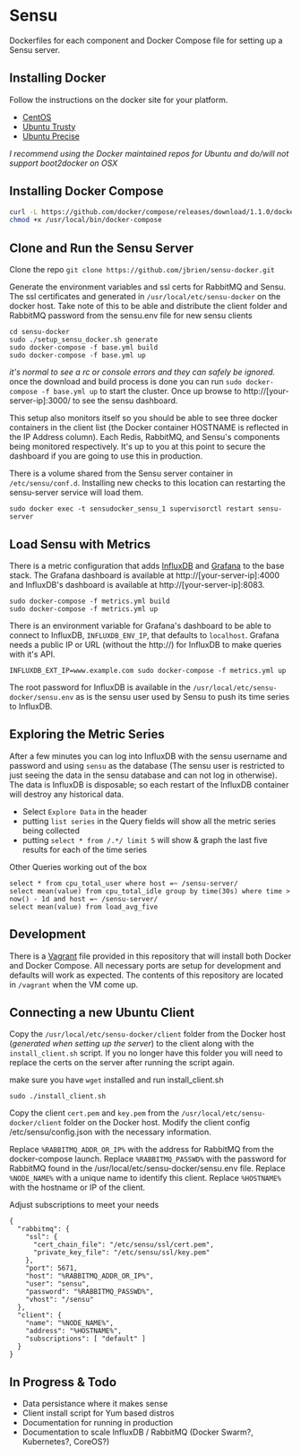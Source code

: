Sensu
============

Dockerfiles for each component and Docker Compose file for setting up a Sensu server.

Installing Docker
-----------------
Follow the instructions on the docker site for your platform.
* [CentOS](https://docs.docker.com/installation/centos/)
* [Ubuntu Trusty](https://docs.docker.com/installation/ubuntulinux/#docker-maintained-package-installation)
* [Ubuntu Precise](https://docs.docker.com/installation/ubuntulinux/#ubuntu-precise-1204-lts-64-bit)

_I recommend using the Docker maintained repos for Ubuntu and do/will not support boot2docker on OSX_

Installing Docker Compose
-------------------------

```bash
curl -L https://github.com/docker/compose/releases/download/1.1.0/docker-compose-`uname -s`-`uname -m` > /usr/local/bin/docker-compose
chmod +x /usr/local/bin/docker-compose
```

Clone and Run the Sensu Server
------------------------------

Clone the repo ```git clone https://github.com/jbrien/sensu-docker.git```

Generate the environment variables and ssl certs for RabbitMQ and Sensu. The ssl certificates and generated in `/usr/local/etc/sensu-docker` on the docker host. Take note of this to be able and distribute the client folder and RabbitMQ password from the sensu.env file for new sensu clients

```
cd sensu-docker
sudo ./setup_sensu_docker.sh generate
sudo docker-compose -f base.yml build
sudo docker-compose -f base.yml up
```

_it's normal to see a rc or console errors and they can safely be ignored._ once the download and build process is done you can run `sudo docker-compose -f base.yml up` to start the cluster. Once up browse to http://[your-server-ip]:3000/ to see the sensu dashboard.

This setup also monitors itself so you should be able to see three docker containers in the client list (the Docker container HOSTNAME is reflected in the IP Address column). Each Redis, RabbitMQ, and Sensu's components being monitored respectively. It's up to you at this point to secure the dashboard if you are going to use this in production.

There is a volume shared from the Sensu server container in `/etc/sensu/conf.d`. Installing new checks to this location can restarting the sensu-server service will load them.

`sudo docker exec -t sensudocker_sensu_1 supervisorctl restart sensu-server`

Load Sensu with Metrics
-----------------------

There is a metric configuration that adds [InfluxDB](http://influxdb.com) and [Grafana](http://www.grafana.org) to the base stack. The Grafana dashboard is available at http://[your-server-ip]:4000 and InfluxDB's dashboard is available at http://[your-server-ip]:8083.

```
sudo docker-compose -f metrics.yml build
sudo docker-compose -f metrics.yml up
```

There is an environment variable for Grafana's dashboard to be able to connect to InfluxDB, `INFLUXDB_ENV_IP`, that defaults to `localhost`. Grafana needs a public IP or URL (without the http://) for InfluxDB to make queries with it's API.

```
INFLUXDB_EXT_IP=www.example.com sudo docker-compose -f metrics.yml up
```

The root password for InfluxDB is available in the `/usr/local/etc/sensu-docker/sensu.env` as is the sensu user used by Sensu to push its time series to InfluxDB.

Exploring the Metric Series
---------------------------

After a few minutes you can log into InfluxDB with the sensu username and password and using `sensu` as the database (The sensu user is restricted to just seeing the data in the sensu database and can not log in otherwise). The data is InfluxDB is disposable; so each restart of the InfluxDB container will destroy any historical data.

* Select `Explore Data` in the header
* putting `list series` in the Query fields will show all the metric series being collected
* putting `select * from /.*/ limit 5` will show & graph the last five results for each of the time series

Other Queries working out of the box

```
select * from cpu_total_user where host =~ /sensu-server/
select mean(value) from cpu_total_idle group by time(30s) where time > now() - 1d and host =~ /sensu-server/
select mean(value) from load_avg_five
```

Development
-----------

There is a [Vagrant](http://vagrantup.com) file provided in this repository that will install both Docker and Docker Compose. All necessary ports are setup for development and defaults will work as expected. The contents of this repository are located in `/vagrant` when the VM come up.

Connecting a new Ubuntu Client
-----------------------

Copy the `/usr/local/etc/sensu-docker/client` folder from the Docker host (_generated when setting up the server_) to the client along with the `install_client.sh` script. If you no longer have this folder you will need to replace the certs on the server after running the script again.

make sure you have `wget` installed and run install_client.sh

```
sudo ./install_client.sh
```
Copy the client `cert.pem` and `key.pem` from the `/usr/local/etc/sensu-docker/client` folder on the Docker host.
Modify the client config /etc/sensu/config.json with the necessary information.

Replace `%RABBITMQ_ADDR_OR_IP%` with the address for RabbitMQ from the docker-compose launch.
Replace `%RABBITMQ_PASSWD%` with the password for RabbitMQ found in the /usr/local/etc/sensu-docker/sensu.env file.
Replace `%NODE_NAME%` with a unique name to identify this client.
Replace `%HOSTNAME%` with the hostname or IP of the client.

Adjust subscriptions to meet your needs

```
{
  "rabbitmq": {
    "ssl": {
      "cert_chain_file": "/etc/sensu/ssl/cert.pem",
      "private_key_file": "/etc/sensu/ssl/key.pem"
    },
    "port": 5671,
    "host": "%RABBITMQ_ADDR_OR_IP%",
    "user": "sensu",
    "password": "%RABBITMQ_PASSWD%",
    "vhost": "/sensu"
  },
  "client": {
    "name": "%NODE_NAME%",
    "address": "%HOSTNAME%",
    "subscriptions": [ "default" ]
  }
}
```

In Progress & Todo
------------------

* Data persistance where it makes sense
* Client install script for Yum based distros
* Documentation for running in production
* Documentation to scale InfluxDB / RabbitMQ (Docker Swarm?, Kubernetes?, CoreOS?)
